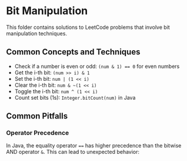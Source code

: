 # Bit Manipulation

This folder contains solutions to LeetCode problems that involve bit manipulation techniques.

## Common Concepts and Techniques

- Check if a number is even or odd: `(num & 1) == 0` for even numbers
- Get the i-th bit: `(num >> i) & 1`
- Set the i-th bit: `num | (1 << i)`
- Clear the i-th bit: `num & ~(1 << i)`
- Toggle the i-th bit: `num ^ (1 << i)`
- Count set bits (1s): `Integer.bitCount(num)` in Java

## Common Pitfalls

### Operator Precedence

In Java, the equality operator `==` has higher precedence than the bitwise AND operator `&`. This can lead to unexpected behavior:

